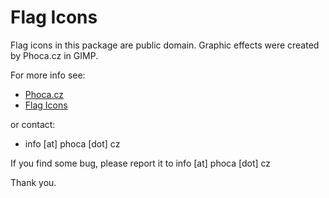 # Flag Icons

Flag icons in this package are public domain.
Graphic effects were created by Phoca.cz in GIMP.

For more info see:

* [Phoca.cz](http://www.phoca.cz)
* [Flag Icons](http://www.phoca.cz/flag-icons)

or contact:

* info [at] phoca [dot] cz

If you find some bug, please report it to info [at] phoca [dot] cz

Thank you. 